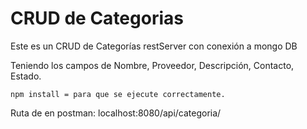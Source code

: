 # CRUD de Categorias

Este es un CRUD de Categorías restServer con conexión a mongo DB

Teniendo los campos de Nombre, Proveedor, Descripción, Contacto, Estado.

```
npm install = para que se ejecute correctamente.
```

Ruta de en postman: localhost:8080/api/categoria/
